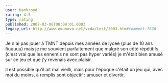 ```yaml
---
user: Hankroyd
rating: 4.5
type: rating
published: 2007-03-08T08:09:01.000Z
legacy_url: http://www.emunova.net/veda/test/2003.htm#comment-7630
---
```

Je n'ai pas jouer à TMNT depuis mes années de lycée (plus de 10 ans fiuuuuu) mais je me souvient parfaitement que malgré son côté répétitifs (c'est vrai que les ennemis ne sont pas hyper variés) je m'était bien amusé sur ce jeu et que j'y revenais avec plaisir.

Il est possible qu'il ait mal vieilli, mais pour l'époque c'était un jeu qui, avec moi du moins, à remplis sont objectif : amuser et divertir.